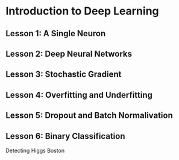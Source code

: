 # Introduction to Deep Learning 

## Lesson 1: A Single Neuron

## Lesson 2: Deep Neural Networks

## Lesson 3: Stochastic Gradient

## Lesson 4: Overfitting  and  Underfitting

## Lesson 5: Dropout and Batch Normalivation

## Lesson 6: Binary Classification 

Detecting Higgs Boston
